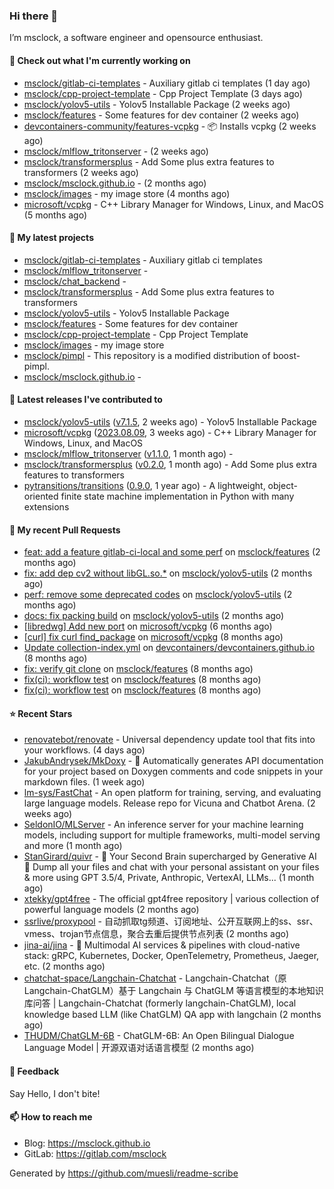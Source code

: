 ### Hi there 👋

I’m msclock, a software engineer and opensource enthusiast.

#### 👷 Check out what I'm currently working on

- [msclock/gitlab-ci-templates](https://github.com/msclock/gitlab-ci-templates) - Auxiliary gitlab ci templates (1 day ago)
- [msclock/cpp-project-template](https://github.com/msclock/cpp-project-template) - Cpp Project Template (3 days ago)
- [msclock/yolov5-utils](https://github.com/msclock/yolov5-utils) - Yolov5 Installable Package (2 weeks ago)
- [msclock/features](https://github.com/msclock/features) - Some features for dev container (2 weeks ago)
- [devcontainers-community/features-vcpkg](https://github.com/devcontainers-community/features-vcpkg) - 📦 Installs vcpkg (2 weeks ago)
- [msclock/mlflow_tritonserver](https://github.com/msclock/mlflow_tritonserver) -  (2 weeks ago)
- [msclock/transformersplus](https://github.com/msclock/transformersplus) - Add Some plus extra features to transformers (2 weeks ago)
- [msclock/msclock.github.io](https://github.com/msclock/msclock.github.io) -  (2 months ago)
- [msclock/images](https://github.com/msclock/images) - my image store (4 months ago)
- [microsoft/vcpkg](https://github.com/microsoft/vcpkg) - C&#43;&#43; Library Manager for Windows, Linux, and MacOS (5 months ago)

#### 🌱 My latest projects

- [msclock/gitlab-ci-templates](https://github.com/msclock/gitlab-ci-templates) - Auxiliary gitlab ci templates
- [msclock/mlflow_tritonserver](https://github.com/msclock/mlflow_tritonserver) - 
- [msclock/chat_backend](https://github.com/msclock/chat_backend) - 
- [msclock/transformersplus](https://github.com/msclock/transformersplus) - Add Some plus extra features to transformers
- [msclock/yolov5-utils](https://github.com/msclock/yolov5-utils) - Yolov5 Installable Package
- [msclock/features](https://github.com/msclock/features) - Some features for dev container
- [msclock/cpp-project-template](https://github.com/msclock/cpp-project-template) - Cpp Project Template
- [msclock/images](https://github.com/msclock/images) - my image store
- [msclock/pimpl](https://github.com/msclock/pimpl) - This repository is a modified distribution of boost-pimpl.
- [msclock/msclock.github.io](https://github.com/msclock/msclock.github.io) - 

#### 🔭 Latest releases I've contributed to

- [msclock/yolov5-utils](https://github.com/msclock/yolov5-utils) ([v7.1.5](https://github.com/msclock/yolov5-utils/releases/tag/v7.1.5), 2 weeks ago) - Yolov5 Installable Package
- [microsoft/vcpkg](https://github.com/microsoft/vcpkg) ([2023.08.09](https://github.com/microsoft/vcpkg/releases/tag/2023.08.09), 3 weeks ago) - C&#43;&#43; Library Manager for Windows, Linux, and MacOS
- [msclock/mlflow_tritonserver](https://github.com/msclock/mlflow_tritonserver) ([v1.1.0](https://github.com/msclock/mlflow_tritonserver/releases/tag/v1.1.0), 1 month ago) - 
- [msclock/transformersplus](https://github.com/msclock/transformersplus) ([v0.2.0](https://github.com/msclock/transformersplus/releases/tag/v0.2.0), 1 month ago) - Add Some plus extra features to transformers
- [pytransitions/transitions](https://github.com/pytransitions/transitions) ([0.9.0](https://github.com/pytransitions/transitions/releases/tag/0.9.0), 1 year ago) - A lightweight, object-oriented finite state machine implementation in Python with many extensions

#### 🔨 My recent Pull Requests

- [feat: add a feature gitlab-ci-local and some perf](https://github.com/msclock/features/pull/10) on [msclock/features](https://github.com/msclock/features) (2 months ago)
- [fix: add dep cv2 without libGL.so.*](https://github.com/msclock/yolov5-utils/pull/3) on [msclock/yolov5-utils](https://github.com/msclock/yolov5-utils) (2 months ago)
- [perf: remove some deprecated codes](https://github.com/msclock/yolov5-utils/pull/2) on [msclock/yolov5-utils](https://github.com/msclock/yolov5-utils) (2 months ago)
- [docs: fix packing build](https://github.com/msclock/yolov5-utils/pull/1) on [msclock/yolov5-utils](https://github.com/msclock/yolov5-utils) (2 months ago)
- [[libredwg] Add new port](https://github.com/microsoft/vcpkg/pull/30005) on [microsoft/vcpkg](https://github.com/microsoft/vcpkg) (6 months ago)
- [[curl] fix curl find_package](https://github.com/microsoft/vcpkg/pull/28717) on [microsoft/vcpkg](https://github.com/microsoft/vcpkg) (8 months ago)
- [Update collection-index.yml](https://github.com/devcontainers/devcontainers.github.io/pull/116) on [devcontainers/devcontainers.github.io](https://github.com/devcontainers/devcontainers.github.io) (8 months ago)
- [fix: verify git clone](https://github.com/msclock/features/pull/6) on [msclock/features](https://github.com/msclock/features) (8 months ago)
- [fix(ci): workflow test](https://github.com/msclock/features/pull/4) on [msclock/features](https://github.com/msclock/features) (8 months ago)
- [fix(ci): workflow test](https://github.com/msclock/features/pull/3) on [msclock/features](https://github.com/msclock/features) (8 months ago)

#### ⭐ Recent Stars

- [renovatebot/renovate](https://github.com/renovatebot/renovate) - Universal dependency update tool that fits into your workflows. (4 days ago)
- [JakubAndrysek/MkDoxy](https://github.com/JakubAndrysek/MkDoxy) - 📖 Automatically generates API documentation for your project based on Doxygen comments and code snippets in your markdown files. (1 week ago)
- [lm-sys/FastChat](https://github.com/lm-sys/FastChat) - An open platform for training, serving, and evaluating large language models. Release repo for Vicuna and Chatbot Arena. (2 weeks ago)
- [SeldonIO/MLServer](https://github.com/SeldonIO/MLServer) - An inference server for your machine learning models, including support for multiple frameworks, multi-model serving and more (1 month ago)
- [StanGirard/quivr](https://github.com/StanGirard/quivr) - 🧠 Your Second Brain supercharged by Generative AI 🧠 Dump all your files and chat with your personal assistant on your files &amp; more using GPT 3.5/4, Private, Anthropic, VertexAI, LLMs... (1 month ago)
- [xtekky/gpt4free](https://github.com/xtekky/gpt4free) - The official gpt4free repository | various collection of powerful language models (2 months ago)
- [ssrlive/proxypool](https://github.com/ssrlive/proxypool) - 自动抓取tg频道、订阅地址、公开互联网上的ss、ssr、vmess、trojan节点信息，聚合去重后提供节点列表 (2 months ago)
- [jina-ai/jina](https://github.com/jina-ai/jina) - 🔮 Multimodal AI services &amp; pipelines with cloud-native stack: gRPC, Kubernetes, Docker, OpenTelemetry, Prometheus, Jaeger, etc. (2 months ago)
- [chatchat-space/Langchain-Chatchat](https://github.com/chatchat-space/Langchain-Chatchat) - Langchain-Chatchat（原Langchain-ChatGLM）基于 Langchain 与 ChatGLM 等语言模型的本地知识库问答 | Langchain-Chatchat (formerly langchain-ChatGLM), local knowledge based LLM (like ChatGLM) QA app with langchain  (2 months ago)
- [THUDM/ChatGLM-6B](https://github.com/THUDM/ChatGLM-6B) - ChatGLM-6B: An Open Bilingual Dialogue Language Model | 开源双语对话语言模型 (2 months ago)

#### 💬 Feedback

Say Hello, I don't bite!

#### 📫 How to reach me

- Blog: https://msclock.github.io
- GitLab: https://gitlab.com/msclock

Generated by https://github.com/muesli/readme-scribe
